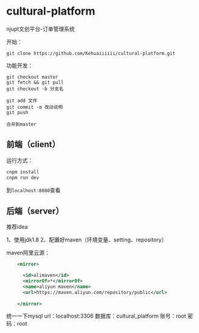 # cultural-platform
njupt文创平台-订单管理系统

开始：
``` git
git clone https://github.com/Kehuaiiiiii/cultural-platform.git
```
功能开发：
``` git
git checkout master
git fetch && git pull
git checkout -b 分支名

git add 文件
git commit -m 改动说明
git push

合并到master
```

## 前端（client）

运行方式：
``` bash
cnpm install
cnpm run dev
```

到`localhost:8080`查看



## 后端（server）

推荐idea

1、使用jdk1.8
2、配置好maven（环境变量、setting、repository）

maven阿里云源：
``` xml
	<mirror>

      <id>alimaven</id>
      <mirrorOf>*</mirrorOf>
      <name>aliyun maven</name>
      <url>https://maven.aliyun.com/repository/public</url>
      
    </mirror>
```

统一一下mysql
url：localhost:3306
数据库：cultural_platform
账号：root
密码：root
